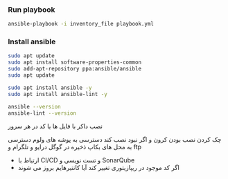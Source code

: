### Run playbook

```bash
ansible-playbook -i inventory_file playbook.yml
```

### Install ansible

```bash
sudo apt update
sudo apt install software-properties-common
sudo add-apt-repository ppa:ansible/ansible
sudo apt update

sudo apt install ansible -y
sudo apt install ansible-lint -y

ansible --version
ansible-lint --version
```

نصب داکر با فایل ها یا کد در هر سرور



چک کردن نصب بودن کرون و اگر نبود نصب کند
دسترسی به پوشه های ولوم
دسترسی به محل های بکاپ
ذخیره در گوگل درایو و تلگرام و ftp



- ارتباط با CI/CD و تست نویسی و SonarQube
- اگر کد موجود در ریپازیتوری تغییر کند آیا کانتیرهایم بروز می شوند 
